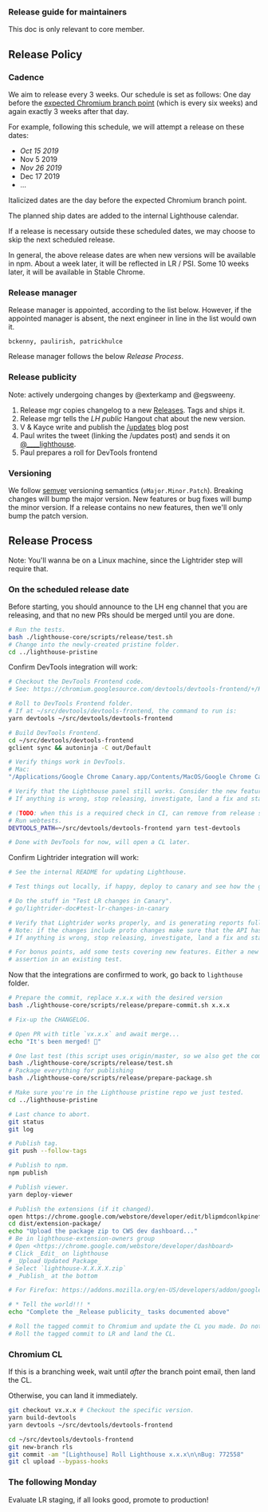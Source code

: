 ### Release guide for maintainers

This doc is only relevant to core member.

## Release Policy

### Cadence

We aim to release every 3 weeks. Our schedule is set as follows: One day before the [expected Chromium branch point](https://www.chromium.org/developers/calendar) (which is every six weeks) and again exactly 3 weeks after that day.

For example, following this schedule, we will attempt a release on these dates:

* _Oct 15 2019_
* Nov 5 2019
* _Nov 26 2019_
* Dec 17 2019
* ...

Italicized dates are the day before the expected Chromium branch point.

The planned ship dates are added to the internal Lighthouse calendar.

If a release is necessary outside these scheduled dates, we may choose to skip the next scheduled release.

In general, the above release dates are when new versions will be available in npm. About a week later, it will be reflected in LR / PSI. Some 10 weeks later, it will be available in Stable Chrome.

### Release manager

Release manager is appointed, according to the list below. However, if the appointed manager is absent, the next engineer in line in the list would own it.

    bckenny, paulirish, patrickhulce

Release manager follows the below _Release Process_.

### Release publicity

Note: actively undergoing changes by @exterkamp and @egsweeny.

1. Release mgr copies changelog to a new [Releases](https://github.com/GoogleChrome/lighthouse/releases). Tags and ships it.
1. Release mgr tells the _LH public_ Hangout chat about the new version.
1. V & Kayce write and publish the [/updates](https://developers.google.com/web/updates/) blog post
1. Paul writes the tweet (linking the /updates post) and sends it on [@____lighthouse](https://twitter.com/____lighthouse).
1. Paul prepares a roll for DevTools frontend

### Versioning

We follow [semver](https://semver.org/) versioning semantics (`vMajor.Minor.Patch`). Breaking changes will bump the major version. New features or bug fixes will bump the minor version. If a release contains no new features, then we'll only bump the patch version.


## Release Process

Note: You'll wanna be on a Linux machine, since the Lightrider step will require that.

### On the scheduled release date

Before starting, you should announce to the LH eng channel that you are releasing,
and that no new PRs should be merged until you are done.

```sh
# Run the tests.
bash ./lighthouse-core/scripts/release/test.sh
# Change into the newly-created pristine folder.
cd ../lighthouse-pristine
```

Confirm DevTools integration will work:
```sh
# Checkout the DevTools Frontend code.
# See: https://chromium.googlesource.com/devtools/devtools-frontend/+/HEAD/docs/workflows.md

# Roll to DevTools Frontend folder.
# If at ~/src/devtools/devtools-frontend, the command to run is:
yarn devtools ~/src/devtools/devtools-frontend

# Build DevTools Frontend.
cd ~/src/devtools/devtools-frontend
gclient sync && autoninja -C out/Default

# Verify things work in DevTools.
# Mac:
"/Applications/Google Chrome Canary.app/Contents/MacOS/Google Chrome Canary" --custom-devtools-frontend=file://$HOME/src/devtools/devtools-frontend/out/Default/resources/inspector

# Verify that the Lighthouse panel still works. Consider the new features that have been added.
# If anything is wrong, stop releasing, investigate, land a fix and start over.

# (TODO: when this is a required check in CI, can remove from release steps)
# Run webtests.
DEVTOOLS_PATH=~/src/devtools/devtools-frontend yarn test-devtools

# Done with DevTools for now, will open a CL later.
```

Confirm Lightrider integration will work:
```sh
# See the internal README for updating Lighthouse.

# Test things out locally, if happy, deploy to canary and see how the graphs react. 20 minutes should be enough time.

# Do the stuff in "Test LR changes in Canary".
# go/lightrider-doc#test-lr-changes-in-canary

# Verify that Lightrider works properly, and is generating reports fully. Consider the new features that have been added.
# Note: if the changes include proto changes make sure that the API has those new fields.
# If anything is wrong, stop releasing, investigate, land a fix and start over.

# For bonus points, add some tests covering new features. Either a new test, or an extra
# assertion in an existing test.
```

Now that the integrations are confirmed to work, go back to `lighthouse` folder.

```sh
# Prepare the commit, replace x.x.x with the desired version
bash ./lighthouse-core/scripts/release/prepare-commit.sh x.x.x

# Fix-up the CHANGELOG.

# Open PR with title `vx.x.x` and await merge...
echo "It's been merged! 🎉"

# One last test (this script uses origin/master, so we also get the commit with the new changelog - that commit should be HEAD).
bash ./lighthouse-core/scripts/release/test.sh
# Package everything for publishing
bash ./lighthouse-core/scripts/release/prepare-package.sh

# Make sure you're in the Lighthouse pristine repo we just tested.
cd ../lighthouse-pristine

# Last chance to abort.
git status
git log

# Publish tag.
git push --follow-tags

# Publish to npm.
npm publish

# Publish viewer.
yarn deploy-viewer

# Publish the extensions (if it changed).
open https://chrome.google.com/webstore/developer/edit/blipmdconlkpinefehnmjammfjpmpbjk
cd dist/extension-package/
echo "Upload the package zip to CWS dev dashboard..."
# Be in lighthouse-extension-owners group
# Open <https://chrome.google.com/webstore/developer/dashboard>
# Click _Edit_ on lighthouse
# _Upload Updated Package_
# Select `lighthouse-X.X.X.X.zip`
# _Publish_ at the bottom

# For Firefox: https://addons.mozilla.org/en-US/developers/addon/google-lighthouse/versions/submit/

# * Tell the world!!! *
echo "Complete the _Release publicity_ tasks documented above"

# Roll the tagged commit to Chromium and update the CL you made. Do not land, see next section.
# Roll the tagged commit to LR and land the CL.
```

### Chromium CL

If this is a branching week, wait until _after_ the branch point email, then land the CL.

Otherwise, you can land it immediately.

```sh
git checkout vx.x.x # Checkout the specific version.
yarn build-devtools
yarn devtools ~/src/devtools/devtools-frontend

cd ~/src/devtools/devtools-frontend
git new-branch rls
git commit -am "[Lighthouse] Roll Lighthouse x.x.x\n\nBug: 772558"
git cl upload --bypass-hooks
```

### The following Monday

Evaluate LR staging, if all looks good, promote to production!
